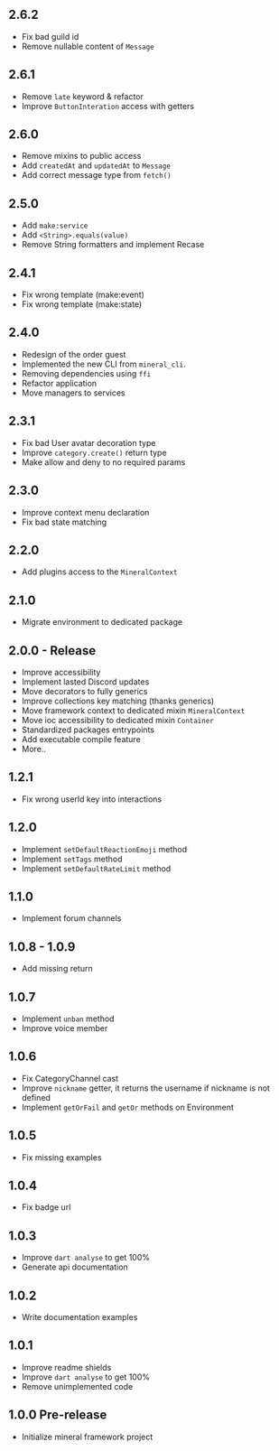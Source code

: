 ## 2.6.2
- Fix bad guild id
- Remove nullable content of `Message`

## 2.6.1
- Remove `late` keyword & refactor
- Improve `ButtonInteration` access with getters

## 2.6.0
- Remove mixins to public access
- Add `createdAt` and `updatedAt` to `Message`
- Add correct message type from `fetch()`

## 2.5.0
- Add `make:service`
- Add `<String>.equals(value)`
- Remove String formatters and implement Recase

## 2.4.1
- Fix wrong template (make:event)
- Fix wrong template (make:state)

## 2.4.0
- Redesign of the order guest 
- Implemented the new CLI from `mineral_cli`.
- Removing dependencies using `ffi`
- Refactor application
- Move managers to services

## 2.3.1
- Fix bad User avatar decoration type
- Improve `category.create()` return type
- Make allow and deny to no required params

## 2.3.0
- Improve context menu declaration
- Fix bad state matching

## 2.2.0
- Add plugins access to the `MineralContext`

## 2.1.0
- Migrate environment to dedicated package

## 2.0.0 - Release
- Improve accessibility
- Implement lasted Discord updates
- Move decorators to fully generics
- Improve collections key matching (thanks generics)
- Move framework context to dedicated mixin `MineralContext`
- Move ioc accessibility to dedicated mixin `Container`
- Standardized packages entrypoints
- Add executable compile feature
- More..

## 1.2.1
- Fix wrong userId key into interactions

## 1.2.0
- Implement `setDefaultReactionEmoji` method
- Implement `setTags` method
- Implement `setDefaultRateLimit` method

## 1.1.0
- Implement forum channels

## 1.0.8 - 1.0.9
- Add missing return

## 1.0.7
- Implement `unban` method
- Improve voice member

## 1.0.6
- Fix CategoryChannel cast
- Improve `nickname` getter, it returns the username if nickname is not defined
- Implement `getOrFail` and `getOr` methods on Environment

## 1.0.5
- Fix missing examples

## 1.0.4
- Fix badge url

## 1.0.3
- Improve `dart analyse` to get 100%
- Generate api documentation

## 1.0.2
- Write documentation examples

## 1.0.1
- Improve readme shields
- Improve `dart analyse` to get 100%
- Remove unimplemented code

## 1.0.0 Pre-release
- Initialize mineral framework project
